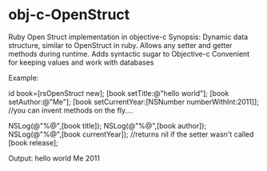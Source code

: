 obj-c-OpenStruct
================

Ruby Open Struct implementation in objective-c
Synopsis:
 Dynamic data structure, similar to OpenStruct in ruby.
 Allows any setter and getter methods during runtime.
 Adds syntactic sugar to Objective-c
 Convenient for keeping values and work with databases
 
 Example:
 
 id book=[rsOpenStruct new];
 [book setTitle:@"hello world"];
 [book setAuthor:@"Me"];
 [book setCurrentYear:[NSNumber numberWithInt:2011]];
 //you can invent methods on the fly....
 
 
 NSLog(@"%@",[book title]);
 NSLog(@"%@",[book author]);
 NSLog(@"%@",[book currentYear]);
 //returns nil if the setter wasn't called
 [book release];
 
 Output:
 hello world
 Me
 2011
